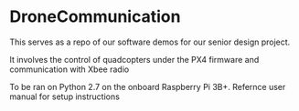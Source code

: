 # DroneCommunication 
This serves as a repo of our software demos for our senior design project.

It involves the control of quadcopters under the PX4 firmware and communication with Xbee radio

To be ran on Python 2.7 on the onboard Raspberry Pi 3B+. Refernce user manual for setup instructions
